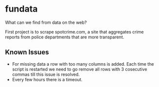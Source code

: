 # fundata
What can we find from data on the web?

First project is to scrape spotcrime.com, a site that aggregates crime reports from police departments that are more transparent. 

## Known Issues
- For missing data a row with too many columns is added. Each time the script is restarted we need to go remove all rows with 3 cosecutive commas till this issue is resolved.
- Every few hours there is a timeout.
